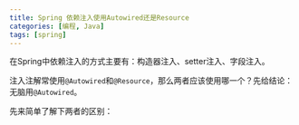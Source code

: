 ```yaml
---
title: Spring 依赖注入使用Autowired还是Resource
categories: [编程, Java]
tags: [spring]
---
```


在Spring中依赖注入的方式主要有：构造器注入、setter注入、字段注入。

注入注解常使用`@Autowired`和`@Resource`，那么两者应该使用哪一个？先给结论：无脑用`@Autowired`。

先来简单了解下两者的区别：

